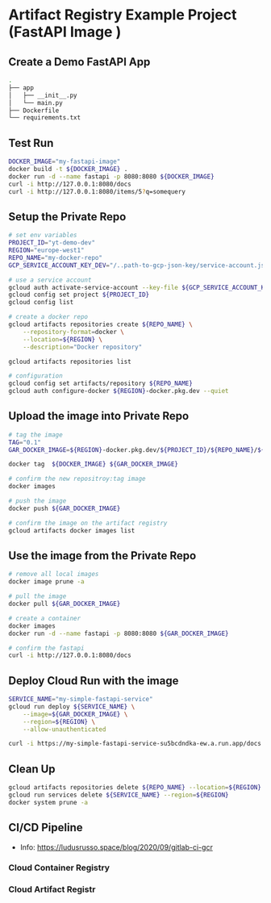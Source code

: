 # Artifact Registry Example Project (FastAPI Image )
## Create a Demo FastAPI App

```bash
.
├── app
│   ├── __init__.py
│   └── main.py
├── Dockerfile
└── requirements.txt
```

## Test Run

```bash
DOCKER_IMAGE="my-fastapi-image"
docker build -t ${DOCKER_IMAGE} .
docker run -d --name fastapi -p 8080:8080 ${DOCKER_IMAGE}
curl -i http://127.0.0.1:8080/docs
curl -i http://127.0.0.1:8080/items/5?q=somequery
```

## Setup the Private Repo
```bash
# set env variables
PROJECT_ID="yt-demo-dev"
REGION="europe-west1"
REPO_NAME="my-docker-repo"
GCP_SERVICE_ACCOUNT_KEY_DEV="/..path-to-gcp-json-key/service-account.json"

# use a service account
gcloud auth activate-service-account --key-file ${GCP_SERVICE_ACCOUNT_KEY_DEV}
gcloud config set project ${PROJECT_ID}
gcloud config list

# create a docker repo
gcloud artifacts repositories create ${REPO_NAME} \
    --repository-format=docker \
    --location=${REGION} \
    --description="Docker repository"

gcloud artifacts repositories list

# configuration
gcloud config set artifacts/repository ${REPO_NAME}
gcloud auth configure-docker ${REGION}-docker.pkg.dev --quiet
```

## Upload the image into Private Repo
```bash
# tag the image
TAG="0.1"
GAR_DOCKER_IMAGE=${REGION}-docker.pkg.dev/${PROJECT_ID}/${REPO_NAME}/${DOCKER_IMAGE}:${TAG}

docker tag  ${DOCKER_IMAGE} ${GAR_DOCKER_IMAGE}

# confirm the new repositroy:tag image
docker images

# push the image
docker push ${GAR_DOCKER_IMAGE}

# confirm the image on the artifact registry
gcloud artifacts docker images list
```

## Use the image from the Private Repo
```bash
# remove all local images
docker image prune -a

# pull the image
docker pull ${GAR_DOCKER_IMAGE}

# create a container 
docker images
docker run -d --name fastapi -p 8080:8080 ${GAR_DOCKER_IMAGE}

# confirm the fastapi
curl -i http://127.0.0.1:8080/docs
```


## Deploy Cloud Run with the image
```bash
SERVICE_NAME="my-simple-fastapi-service"
gcloud run deploy ${SERVICE_NAME} \
    --image=${GAR_DOCKER_IMAGE} \
    --region=${REGION} \
    --allow-unauthenticated

curl -i https://my-simple-fastapi-service-su5bcdndka-ew.a.run.app/docs
```

## Clean Up
```bash
gcloud artifacts repositories delete ${REPO_NAME} --location=${REGION}
gcloud run services delete ${SERVICE_NAME} --region=${REGION} 
docker system prune -a
```

## CI/CD Pipeline

- Info: https://ludusrusso.space/blog/2020/09/gitlab-ci-gcr

### Cloud Container Registry

### Cloud Artifact Registr
